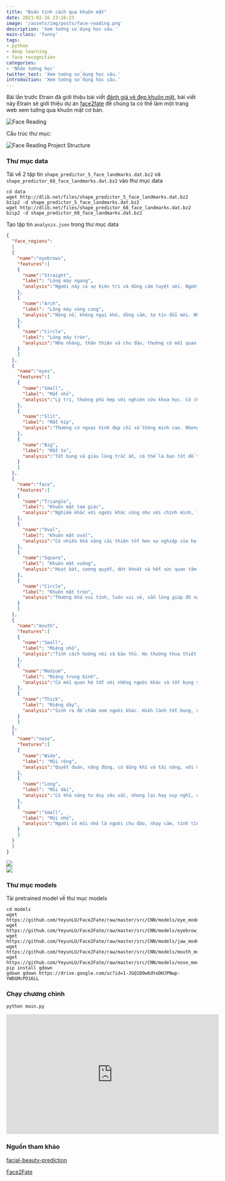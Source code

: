 ```yaml
---
title: "Đoán tính cách qua khuôn mặt"
date: 2021-02-16 23:16:23
image: '/assets/img/posts/face-reading.png'
description: 'Xem tướng sử dụng học sâu.'
main-class: 'funny'
tags:
- python
- deep learning
- face recognition
categories:
- 'Nhân tướng học'
twitter_text: 'Xem tướng sử dụng học sâu.'
introduction: 'Xem tướng sử dụng học sâu.'
---
```


Bài lần trước Etrain đã giới thiệu bài viết [đánh giá vẻ đẹp khuôn mặt](/posts/facial-beauty-prediction), bài viết này Etrain sẽ giới thiệu dự án [face2fate](https://github.com/YeyunLU/Face2Fate) để chúng ta có thể làm một trang web xem tướng qua khuôn mặt cơ bản.

![Face Reading](/assets/img/posts/face-reading.png)

Cấu trúc thư mục:

![Face Reading Project Structure](/assets/img/posts/face-reading-project-sctructure.png)


### Thư mục data

Tải về  2 tập tin `shape_predictor_5_face_landmarks.dat.bz2` và `shape_predictor_68_face_landmarks.dat.bz2` vào thư mục data

```
cd data
wget http://dlib.net/files/shape_predictor_5_face_landmarks.dat.bz2
bzip2 -d shape_predictor_5_face_landmarks.dat.bz2
wget http://dlib.net/files/shape_predictor_68_face_landmarks.dat.bz2
bzip2 -d shape_predictor_68_face_landmarks.dat.bz2
```

Tạo tập tin `analysis.json` trong thư mục data

```json
{
  "face_regions":
  [
  {
    "name":"eyebrows",
    "features":[
    {
      "name":"Straight",
      "label": "Lông mày ngang",
      "analysis":"Người này có sự kiên trì và dũng cảm tuyệt vời. Người có lông mày ngang rậm thường là người có ý chí mạnh mẽ, can đảm và nghiêm khắc. Người có lông mày ngang mỏng thường là người thông minh, tài giỏi và sắc sảo."
    },
    {
      "name":"Arch",
      "label": "Lông mày vòng cung",
      "analysis":"Năng nổ, không ngại khó, dũng cảm, tự tin đổi mới. Nhưng đôi khi hơi cứng đầu."
    },
    {
      "name":"Circle",
      "label": "Lông mày tròn",
      "analysis":"Nhẹ nhàng, thân thiện và chu đáo, thường có mối quan hệ tốt với người khác. Có cảm xúc mạnh mẽ với nghệ thuật, nhưng đôi khi cũng có cảm xúc và lý tưởng trong cuộc sống đời thường."
    }
    ]
  },
  {
    "name":"eyes",
    "features":[
    {
      "name":"Small",
      "label": "Mắt nhỏ",
      "analysis":"Lý trí, thường phù hợp với nghiên cứu khoa học. Có chủ kiến ​​của riêng mình, không dễ bị ảnh hưởng bởi người khác."
    },
    {
      "name":"Slit",
      "label": "Mắt híp",
      "analysis":"Thường có ngoại hình đẹp chỉ số thông minh cao. Nhưng đôi khi hay nghi ngờ."
    },
    {
      "name":"Big",
      "label": "Mắt to",
      "analysis":"Tốt bụng và giàu lòng trắc ẩn, có thể là bạn tốt để trò chuyện. Hiểu biết tốt về điện ảnh và nghệ thuật, đôi khi bị cảm xúc lấn át."
    }
    ]
  },
  {
    "name":"face",
    "features":[
    {
      "name":"Triangle",
      "label": "Khuôn mặt tam giác",
      "analysis":"Nghiêm khắc với người khác cũng như với chính mình, làm việc gì cũng cẩn thận. Họ dường như không thân thiết với mọi người."
    },
    {
      "name":"Oval",
      "label": "Khuôn mặt oval",
      "analysis":"Có nhiều khả năng cải thiện tốt hơn sự nghiệp của họ. Họ cũng tiêu tiền nhiều hơn và quan tâm đến chất lượng cuộc sống."
    },
    {
      "name":"Square",
      "label": "Khuôn mặt vuông",
      "analysis":"Hoạt bát, cương quyết, dứt khoát và hết sức quan tâm đến người mình thích, nhưng hay gặp phải biến cố trong cuộc đời."
    },
    {
      "name":"Circle",
      "label": "Khuôn mặt tròn",
      "analysis":"Thường khá vui tính, luôn vui vẻ, sẵn lòng giúp đỡ người khác, sống rất thân thiện hòa nhập với mọi người vì thế mà được mọi người vô cùng yêu mến. Tuy nhiên đôi lúc họ lại tùy tiện, cá nhân."
    }
    ]
  },
  {
    "name":"mouth",
    "features":[
    {
      "name":"Small",
      "label": "Miệng nhỏ",
      "analysis":"Tính cách hướng nội và bảo thủ. Họ thường thua thiệt khi gặp khó khăn."
    },
    {
      "name":"Medium",
      "label": "Miệng trung bình",
      "analysis":"Có mối quan hệ tốt với những người khác và tốt bụng với mọi người. May mắn trong cả sự nghiệp và tài lộc."
    },
    {
      "name":"Thick",
      "label": "Miệng dày",
      "analysis":"Sinh ra để chăm nom người khác. Hiền lành tốt bụng, người yêu động vật, sẵn lòng giúp đỡ người khác khi họ gặp khó khăn. Thường nghĩ cho người khác rồi mới nghĩ đến bản thân."
    }
    ]
  },
  {
    "name":"nose",
    "features":[
    {
      "name":"Wide",
      "label": "Mũi rộng",
      "analysis":"Quyết đoán, năng động, có dũng khí và tài năng, với một chút tâm lý đầu cơ. Có đầu óc tốt và sẵn sàng làm việc chăm chỉ, nhưng có lòng tự trọng cao và quyền lực đáng kể, tình bạn rộng rãi và thích thể diện, không tiếc công sức theo đuổi sự giàu có."
    },
    {
      "name":"Long",
      "label": "Mũi dài",
      "analysis":"Có khả năng tư duy sâu sắc, nhưng lại hay suy nghĩ, đắn đo. Những người này không thích giãi bày tâm sự. Họ chú ý đến việc bồi bổ tinh thần nhiều hơn. Họ có nhiều sở thích nhưng khá bảo thủ. Họ thường sống ổn định và cô đơn."
    },
    {
      "name":"Small",
      "label": "Mũi nhỏ",
      "analysis":"Người có mũi nhỏ là người chu đáo, nhạy cảm, tính tình bảo thủ, ôn hòa, ngại hành động, ít tham vọng, đến tuổi trung niên tương đối bết bát. Đàn ông phải làm việc chăm chỉ hơn trong công việc, còn phụ nữ thì hơi chậm trễ trong hôn nhân."
    }
    ]
  }
  ]
}
```

<div>
<div class="screen-tv">
<a class="image-link" href="https://pwieu.com/click-FQLMKJP1-KHEQCJKZ?bt=25&tl=1&url=https%3A%2F%2Fshopee.vn%2Fp-i.371881430.5280975247"><img src="/assets/img/ads/4m-solar-robot.gif"></a>
</div>
<img class="cabinet-img" src="/assets/img/cabinet-tv.png">
</div>


### Thư mục models

Tải pretrained model về thư mục models

```
cd models
wget https://github.com/YeyunLU/Face2Fate/raw/master/src/CNN/models/eye_model.pt
wget https://github.com/YeyunLU/Face2Fate/raw/master/src/CNN/models/eyebrow_model.pt
wget https://github.com/YeyunLU/Face2Fate/raw/master/src/CNN/models/jaw_model.pt
wget https://github.com/YeyunLU/Face2Fate/raw/master/src/CNN/models/mouth_model.pt
wget https://github.com/YeyunLU/Face2Fate/raw/master/src/CNN/models/nose_model.pt
pip install gdown
gdown gdown https://drive.google.com/uc?id=1-JGQ1B9w6dteDHJPNwp-YWDGMcPO16LL
```

### Chạy chương chình
```
python main.py
```

<iframe width="560" height="315" src="https://www.youtube.com/embed/Z1vqlGMZrmg" frameborder="0" allow="accelerometer; autoplay; clipboard-write; encrypted-media; gyroscope; picture-in-picture" allowfullscreen></iframe>


### Nguồn tham khảo

[facial-beauty-prediction](https://github.com/etrain-xyz/facial-beauty-prediction)

[Face2Fate](https://github.com/YeyunLU/Face2Fate)